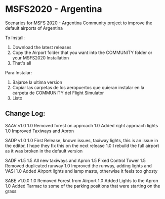 # MSFS2020 - Argentina
Scenaries for MSFS 2020 - Argentina
Community project to improve the default airports of Argentina

To Install:
1) Download the latest releases
2) Copy the Airport folder that you want into the COMMUNITY folder or your MSFS2020 Installation
3) That's all

Para Instalar:
1) Bajarse la ultima version
2) Copiar las carpetas de los aeropuertos que quieran instalar en la carpeta de COMMUNITY del Flight Simulator
3) Listo

Change Log:
-------------------------------------------------------------------------------------------------------------------------
SAAV v1.0
1.0 Removed forest on approach
1.0 Added right approach lights
1.0 Improved Taxiways and Apron

SADP v1.0
1.0 First Release, known issues, taxiway lights, this is an issue in the editor, I hope they fix this on the next release
1.0 I rebuild the full airport as it was broken in the default version

SADF v1.5
1.5 All new taxiways and Apron
1.5 Fixed Control Tower
1.5 Removed duplicated runway
1.0 Improved the runway, adding lights and VASI
1.0 Added Airport lights and lamp masts, otherwise it feels too ghosty

SABE v1.0.0
1.0 Removed Forest from Airport
1.0 Added Lights to the Apron
1.0 Added Tarmac to some of the parking positions that were starting on the grass

